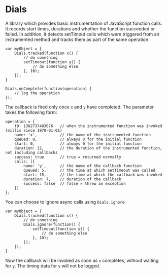 # Dials

A library which provides basic instrumentation of JavaScript function calls. It records start times, durations and whether the function succeeded or failed. In addition, it detects setTimout calls which were triggered from an instrumented method and tracks them as part of the same operation.

    var myObject = {
        Dials.tracked(function x() {
            // do something
            setTimeout(function y() {
                // do something else
            }, 10);
        });
    }

    Dials.onComplete(function(operation) {
        // log the operation
    });

The callback is fired only once `x` and `y` have completed. The parameter takes the following form:

    operation = {
        t0: 1382737483076   // when the instrumented function was invoked (millis since 1970-01-01)
        name: 'x',          // the name of the instrumented function
        queued: 0,          // always 0 for the initial function
        start: 0,           // always 0 for the initial function
        duration: 12,       // the duration of the instrumented function, not including callbacks
        success: true       // true = returned normally
        calls: [{
            name: 'y',      // the name of the callback function
            queued: 5,      // the time at which setTimeout was called
            start: 15,      // the time at which the callback was invoked
            duration: 7,    // duration of the callback
            success: false  // false = threw an exception
        }]
    };

You can choose to ignore async calls using `Dials.ignore`:

    var myObject = {
        Dials.tracked(function x() {
            // do something
            Dials.ignore(function() {
                setTimeout(function y() {
                    // do something else
                }, 10);
            });
        });
    }

Now the callback will be invoked as soon as `x` completes, without waiting for `y`. The timing data for `y` will not be logged.
